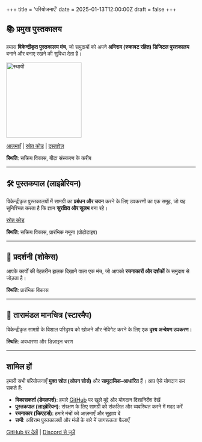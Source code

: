 +++
title = 'परियोजनाएँ'
date = 2025-01-13T12:00:00Z
draft = false
+++

## 📚 प्रमुख पुस्तकालय  

हमारा **विकेन्द्रीकृत पुस्तकालय मंच**, जो समुदायों को अपने **अविराम (रुकावट रहित) डिजिटल पुस्तकालय** बनाने और बनाए रखने की सुविधा देता है।  

<img src="/images/flagship-2025-07.png" alt="स्थायी" style="width: 200px; height: auto; display:inline" />  

[आज़माएँ](https://ftwc.xyz) | [स्रोत कोड](https://github.com/riffcc/flagship) | [दस्तावेज़](/docs/flagship)  

**स्थिति**: सक्रिय विकास, बीटा संस्करण के करीब  

---

## 🛠️ पुस्तकपाल (लाइब्रेरियन)  

विकेन्द्रीकृत पुस्तकालयों में सामग्री का **प्रबंधन और चयन** करने के लिए उपकरणों का एक समूह, जो यह सुनिश्चित करता है कि ज्ञान **सुरक्षित और सुलभ** बना रहे।  

[स्रोत कोड](https://github.com/riffcc/librarian)  

**स्थिति**: सक्रिय विकास, प्रारंभिक नमूना (प्रोटोटाइप)  

---

## 🎁 प्रदर्शनी (शोकेस)  

आपके कार्यों की बेहतरीन झलक दिखाने वाला एक मंच, जो आपको **रचनाकारों और दर्शकों** के समुदाय से जोड़ता है।  

**स्थिति**: प्रारंभिक विकास  

---

## 🌌 तारामंडल मानचित्र (स्टारमैप)  

विकेन्द्रीकृत सामग्री के विशाल परिदृश्य को खोजने और नेविगेट करने के लिए एक **दृश्य अन्वेषण उपकरण**।  

**स्थिति**: अवधारणा और डिज़ाइन चरण  

---

## शामिल हों  

हमारी सभी परियोजनाएँ **मुक्त स्रोत (ओपन सोर्स)** और **सामुदायिक-आधारित** हैं। आप ऐसे योगदान कर सकते हैं:  

- **विकासकर्ता (डेवलपर्स)**: हमारे [GitHub](https://github.com/riffcc) पर खुले मुद्दे और योगदान दिशानिर्देश देखें  
- **पुस्तकपाल (लाइब्रेरियन)**: संरक्षण के लिए सामग्री को संकलित और व्यवस्थित करने में मदद करें  
- **रचनाकार (क्रिएटर्स)**: हमारे मंचों को आज़माएँ और सुझाव दें  
- **सभी**: अविराम पुस्तकालयों और मंचों के बारे में जागरूकता फैलाएँ  

[GitHub पर देखें](https://github.com/riffcc) | [Discord से जुड़ें](/contact)  

<!--
## आगामी परियोजनाएँ  

### 🐉 व्याधपतंग (ड्रैगनफ्लाई)  
ढांचा (इन्फ्रास्ट्रक्चर) लागू करना अब आसान।  

धातु हो या प्रबंधित, भौतिक या आभासी (वर्चुअल)।  

[स्रोत कोड](https://github.com/riffcc/dragonfly) | [दस्तावेज़](/docs/dragonfly)  

**स्थिति**: सक्रिय विकास  

---

### 🔧 नीहारिका (नेब्यूला)  

कुबो और IPFS समूह (क्लस्टर) लागू करने को आसानी से प्रबंधित करें।  

नीहारिका, अत्यधिक उपलब्ध IPFS चलाने और बनाए रखने की प्रक्रिया को सरल बनाता है।  

[स्रोत कोड](https://github.com/riffcc/nebula) | [दस्तावेज़](/docs/nebula)  

**स्थिति**: प्रारंभिक नमूना  

---

### 🌊 नदी (रिवर)  

टाइम एड्रेसेबल मीडिया स्टोर एपीआई (TAMS) का एक क्रियान्वयन।  

**स्थिति**: प्रारंभिक नमूना  
-->
